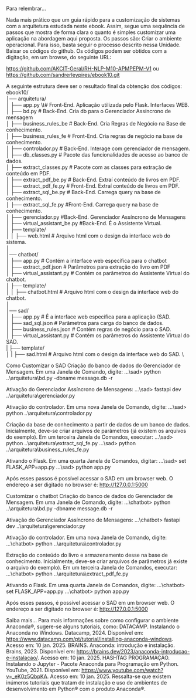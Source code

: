 Para relembrar…

Nada mais prático que um guia rápido para a customização de sistemas com a arquitetura estudada neste ebook. Assim, segue uma sequência de passos que mostra de forma clara o quanto é simples customizar uma aplicação na abordagem aqui proposta. Os passos são:
Criar o ambiente operacional. Para isso, basta seguir o processo descrito nessa Unidade. 
Baixar os códigos do github. Os códigos podem ser obtidos com a digitação, em um browse, do seguinte URL:

https://github.com/AKCIT-Geral/RH-NLP-M10-APMPEPM-V1 ou 
https://github.com/sandrerleypires/ebook10.git

A seguinte estrutura deve ser o resultado final da obtenção dos códigos:  \
ebook10/  \
   │── arquitetura/  \
   │   ├── app.py             \t# Front-End. Aplicação utilizada pelo Flask. Interfaces WEB.  \
   │   ├── bd.py              # Back-End. Cria db para o Gerenciador Assíncrono de mensagem  \
   │   ├── business_rules_be  # Back-End. Cria Regras de Negócio na Base de conhecimento.   \
   │   ├── business_rules_fe  # Front-End. Cria regras de negócio na base de conhecimento.  \
   │   ├── controlador.py     # Back-End. Interage com gerenciador de mensagem.   \
   │   ├── db_classes.py      # Pacote das funcionalidades de acesso ao banco de dados.  \
   │   ├── extract_classes.py	# Pacote com as classes para extração de conteúdo em PDF.  \
   │   ├── extract_pdf_be.py	# Back-End. Extraí conteúdo de livros em PDF.  \
   │   ├── extract_pdf_fe.py	# Front-End. Extraí conteúdo de livros em PDF.  \
   │   ├── extract_sql_be.py	# Back-End. Carrega query na base de conhecimento.  \
   │   ├── extract_sql_fe.py  #Front-End. Carrega query na base de conhecimento.  \
   │   ├── gerenciador.py	#Back-End. Gerenciador Assíncrono de Mensagens  \
   │   ├── virtual_assistant_be.py #Back-End. É o Assistente Virtual.   \
   │   ├── template/  \
   │   │   ├── web.html         # Arquivo html com o design da interface web do sistema.  \
   │  \
   │── chatbot/  \
   │   ├── app.py               # Contém a interface web específica para o chatbot  \
   │   ├── extract_pdf.json     # Parâmetros para extração do livro em PDF  \
   │   ├── virtual_assistant.py # Contém os parâmetros do Assistente Virtual do chatbot.  \
   │   ├── template/  \
   │   │   ├── chatbot.html     # Arquivo html com o design da interface web do chatbot.  \
   │  \
   │── sad/  \
   │   ├── app.py                # É a interface web específica para a aplicação (SAD.  \
   │   ├── sad_sql.json          # Parâmetros para carga do banco de dados.  \
   │   ├── business_rules.json   # Contém regras de negócio para o SAD.  \
   │   ├── virtual_assistant.py  # Contém os parâmetros do Assistente Virtual do SAD.  \
   |   ├── template/  \
   │   |   ├── sad.html          # Arquivo html com o design da interface web do SAD.  \


Como Customizar o SAD
Criação do banco de dados do Gerenciador de Mensagem. Em uma Janela de Comando, digite:
...\sad> python ..\arquitetura\bd.py -dbname message.db -r

Ativação do Gerenciador Assíncrono de Mensagens: 
...\sad> fastapi dev ..\arquitetura\gerenciador.py

 Ativação do controlador. Em uma nova Janela de Comando, digite: 
...\sad> python ..\arquitetura\controlador.py

Criação da base de conhecimento a partir de dados de um banco de dados. Inicialmente, deve-se criar arquivos de parâmetros (já existem os arquivos do exemplo). Em um terceira Janela de Comandos, executar:
...\sad> python ..\arquitetura\extract_sql_fe.py
...\sad> python ..\arquitetura\business_rules_fe.py

Ativando o Flask. Em uma quarta Janela de Comandos, digitar:
...\sad> set FLASK_APP=app.py
...\sad> python app.py

Após esses passos é possível acessar o SAD em um browser web.
O endereço a ser digitado no browser é: http://127.0.0.1:5000

Customizar o chatbot
Criação do banco de dados do Gerenciador de Mensagem. Em uma Janela de Comando, digite:
...\chatbot> python ..\arquitetura\bd.py -dbname message.db -r

Ativação do Gerenciador Assíncrono de Mensagens: 
...\chatbot> fastapi dev ..\arquitetura\gerenciador.py

 Ativação do controlador. Em uma nova Janela de Comando, digite: 
...\chatbot> python ..\arquitetura\controlador.py

Extração do conteúdo do livro e armazenamento desse na base de conhecimento. Inicialmente, deve-se criar arquivos de parâmetros já existe o arquivo do exemplo). Em um terceira Janela de Comandos, executar:
...\chatbot> python ..\arquitetura\extract_pdf_fe.py

Ativando o Flask. Em uma quarta Janela de Comandos, digite:
...\chatbot> set FLASK_APP=app.py
...\chatbot> python app.py

Após esses passos, é possível acessar o SAD em um browser web. 
O endereço a ser digitado no browser é: http://127.0.0.1:5000 


Saiba mais…
Para mais informações sobre como configurar o ambiente Anaconda®, sugere-se alguns tutoriais, como:
DATACAMP. Instalando o Anaconda no Windows. Datacamp, 2024. Disponível em: https://www.datacamp.com/pt/tutorial/installing-anaconda-windows. Acesso em: 10 jan. 2025.
BRAINS. Anaconda: introdução e instalação. Brains, 2023. Disponível em: https://brains.dev/2023/anaconda-introducao-e-instalacao/. Acesso em: 10 jan. 2025.
HASHTAG PROGRAMAÇÃO. Instalando o Jupyter - Pacote Anaconda para Programação em Python. YouTube, 2021. Disponível em: https://www.youtube.com/watch?v=_eK0z5QbpKA. Acesso em: 10 jan. 2025. 
Ressalta-se que existem inúmeros tutoriais que tratam de instalação e uso de ambientes de desenvolvimento em Python® com o produto Anaconda®.

